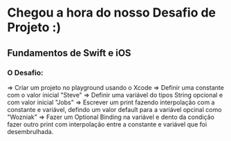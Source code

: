 # Chegou a hora do nosso Desafio de Projeto :)

## Fundamentos de Swift e iOS

### O Desafio:

=> Criar um projeto no playground usando o Xcode
=> Definir uma constante com o valor inicial "Steve"
=> Definir uma variável do tipos String opcional e com valor inicial "Jobs"
=> Escrever um print fazendo interpolação com a constante e variável, defindo um valor default para a variável opcinal como "Wozniak"
=> Fazer um Optional Binding na variável e dento da condição fazer outro print com interpolação entre a constante e variável que foi desembrulhada.
